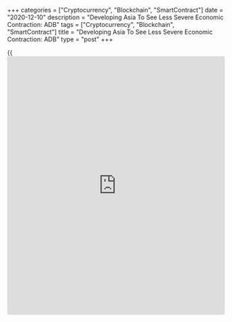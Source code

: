 +++
categories = ["Cryptocurrency", "Blockchain", "SmartContract"]
date = "2020-12-10"
description = "Developing Asia To See Less Severe Economic Contraction: ADB"
tags = ["Cryptocurrency", "Blockchain", "SmartContract"]
title = "Developing Asia To See Less Severe Economic Contraction: ADB"
type = "post"
+++

{{<iframe id="large-banner" src="https://www.bounty.group/#slide=8.0" width="100%" height="600" scrolling="no" style="border: 0px solid rgb(216, 221, 230); border-radius: 3px;">}}

Developing Asia was projected to contract less than the previous
forecast as most economies relaxed containment measures despite the
persistent spread of Covid-19, the Asian Development Bank said in its
latest report, released Thursday.

Developing Asia was expected to shrink 0.4 percent in 2020, less than
the 0.7 percent contraction envisaged in the Asian Development Outlook
2020 Update in September.

Growth will rebound to 6.8 percent in 2021, as previously estimated, the
lender said.

The ADB cautioned that a prolonged pandemic is still the main risk to
the outlook, as it can derail recovery and undermine stability in some
economies.

Projected growth in East Asia in 2020 was upgraded from 1.3 percent to
1.6 percent as the People's Republic of China and Taipei, China recover
more quickly than expected.  
  
The lender upgraded China's 2020 growth outlook to 2.1 percent from 1.8
percent. The projection for next year was retained at 7.7 percent.

The earlier South Asia forecast for 6.8 percent contraction was upgraded
to 6.1 percent in line with an improved projection for India. The
outlook for next year was lifted to 7.2 percent from 7.1 percent.

The agency revised GDP forecast for India to -8 percent from -9 percent.
The growth forecast for next year was maintained at 8 percent.

Recovery in Southeast Asia continues to lag as virus containment efforts
in the larger economies hamper economic activity, the agency noted. Sub-
regional forecasts were downgraded for 2020 from 3.8 percent contraction
to 4.4 percent, and for 2021 from 5.5 percent growth to 5.2 percent.

Growth forecasts for Central Asia and the Pacific were unchanged from
September.  
Central Asia was still projected to contract by 2.1 percent this year,
and the Pacific economies by 6.1 percent as global tourism continues to
languish.

Further, the ADB said depressed demand and low oil prices will keep
regional inflation in check at 2.8 percent in 2020 and 1.9 percent in
2021.

For comments and feedback [contact](https://www.playgroundfx.com/contact/): editorial@rtt[news](https://www.letsplayfx.com/blog/forex-news-website/).com

[Economic News][1]

 **What parts of the world are seeing the best (and worst) economic
performances lately? Click[here][2] to check out our [Econ Scorecard][2]
and find out! See up-to-the-moment [ranking](https://www.playgroundfx.com/blog/crypto-exchange-ranking/)s for the best and worst
performers in [GDP][3], [unemployment rate][4], [inflation][5] and much
more.**

   1. www.rtt[news](https://www.letsplayfx.com/blog/forex-news-website/).com/Content/EconomicNews.aspx
   2. www.rtt[news](https://www.letsplayfx.com/blog/forex-news-website/).com/economic-scorecard/world-rank/retail-sales/highest-performance.aspx
   3. www.rtt[news](https://www.letsplayfx.com/blog/forex-news-website/).com/economic-scorecard/world-rank/GDP/highest-performance.aspx
   4. www.rtt[news](https://www.letsplayfx.com/blog/forex-news-website/).com/economic-scorecard/world-rank/unemployment-rate/lowest-performance.aspx
   5. www.rtt[news](https://www.letsplayfx.com/blog/forex-news-website/).com/economic-scorecard/world-rank/CPI/highest-performance.aspx